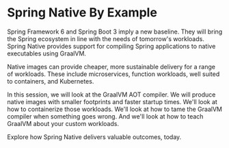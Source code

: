 # Spring Native By Example

Spring Framework 6 and Spring Boot 3 imply a new baseline. They will bring the Spring ecosystem in line with the needs of tomorrow's workloads. Spring Native provides support for compiling Spring applications to native executables using GraalVM.  

Native images can provide cheaper, more sustainable delivery for a range of workloads. These include microservices, function workloads, well suited to containers, and Kubernetes.

In this session, we will look at the GraalVM AOT compiler. We will produce native images with smaller footprints and faster startup times. We'll look at how to containerize those workloads. We'll look at how to tame the GraalVM compiler when something goes wrong. And we'll look at how to teach GraalVM about your custom workloads.

Explore how Spring Native delivers valuable outcomes, today.
